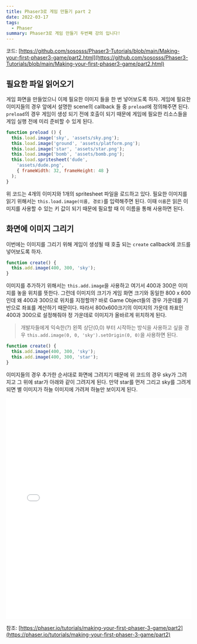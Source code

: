 ```yaml
---
title: Phaser3로 게임 만들기 part 2
date: 2022-03-17
tags:
  - Phaser
summary: Phaser3로 게임 만들기 두번째 강의 입니다!
---
```


코드: [https://github.com/sososss/Phaser3-Tutorials/blob/main/Making-your-first-phaser3-game/part2.html](https://github.com/sososss/Phaser3-Tutorials/blob/main/Making-your-first-phaser3-game/part2.html)

## 필요한 파일 읽어오기

게임 화면을 만들었으니 이제 필요한 이미지 들을 한 번 넣어보도록 하자. 게임에 필요한 이미지들의 경우 앞에서 설명한 scene의 callback 들 중 ```preload```에 정의해주면 된다. ```preload```의 경우 게임이 생성 되기 전에 호출이 되기 때문에 게임에 필요한 리소스들을 게임 실행 전에 미리 준비할 수 있게 된다.

``` JavaScript
function preload () {
  this.load.image('sky', 'assets/sky.png');
  this.load.image('ground', 'assets/platform.png');
  this.load.image('star', 'assets/star.png');
  this.load.image('bomb', 'assets/bomb.png');
  this.load.spritesheet('dude', 
    'assets/dude.png',
    { frameWidth: 32, frameHeight: 48 }
  );
}
```

위 코드는 4개의 이미지와 1개의 spritesheet 파일을 로드하고 있다. 필요한 이미지를 읽기 위해서는 ```this.load.image(이름, 경로)```를 입력해주면 된다. 이때 ```이름```은 읽은 이미지를 사용할 수 있는 키 값이 되기 때문에 필요할 때 이 이름을 통해 사용하면 된다.

## 화면에 이미지 그리기

이번에는 이미지를 그리기 위해 게임이 생성될 때 호출 되는 ```create``` callback에 코드를 넣어보도록 하자.

``` JavaScript
function create() {
  this.add.image(400, 300, 'sky');
}
```

이미지를 추가하기 위해서는 ```this.add.image```을 사용하고 여기서 400과 300은 이미지를 놓을 위치를 뜻한다. 그런데 이미지의 크기가 게임 화면 크기와 동일한 800 x 600인데 왜 400과 300으로 위치를 지정할까? 바로 Game Object들의 경우 가운데를 기반으로 좌표를 계산하기 때문이다. 따라서 800x600크기의 이미지의 가운데 좌표인 400과 300으로 설정해줘야 정 가운데로 이미지가 올바르게 위치하게 된다.

> 개발자들에게 익숙한(?) 왼쪽 상단(0,0) 부터 시작하는 방식을 사용하고 싶을 경우 ```this.add.image(0, 0, 'sky').setOrigin(0, 0)```을 사용하면 된다.


``` JavaScript
function create() {
  this.add.image(400, 300, 'sky');
  this.add.image(400, 300, 'star');
}
```

이미지들의 경우 추가한 순서대로 화면에 그려지기 때문에 위 코드의 경우 sky가 그려지고 그 위에 star가 아래와 같이 그려지게 된다. 만약 star를 먼저 그리고 sky를 그려게되면 별 이미지가 하늘 이미지에 가려져 하늘만 보이지게 된다.

<iframe width="100%" height="600" src="//jsfiddle.net/sososs/h91xogtk/12/embedded/html,result/" allowfullscreen="allowfullscreen" allowpaymentrequest frameborder="0"></iframe>

참조: [https://phaser.io/tutorials/making-your-first-phaser-3-game/part2](https://phaser.io/tutorials/making-your-first-phaser-3-game/part2)
